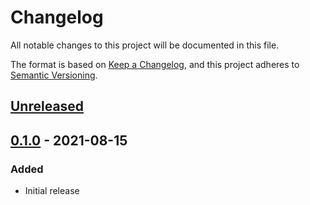 # Changelog

All notable changes to this project will be documented in this file.

The format is based on [Keep a Changelog](https://keepachangelog.com/en/1.0.0/),
and this project adheres to [Semantic Versioning](https://semver.org/spec/v2.0.0.html).

## [Unreleased]

## [0.1.0] - 2021-08-15

### Added
- Initial release

[unreleased]: https://github.com/jmgilman/vssh/compare/v0.1.0...HEAD
[0.1.0]: https://github.com/jmgilman/vssh/releases/tag/v0.1.0